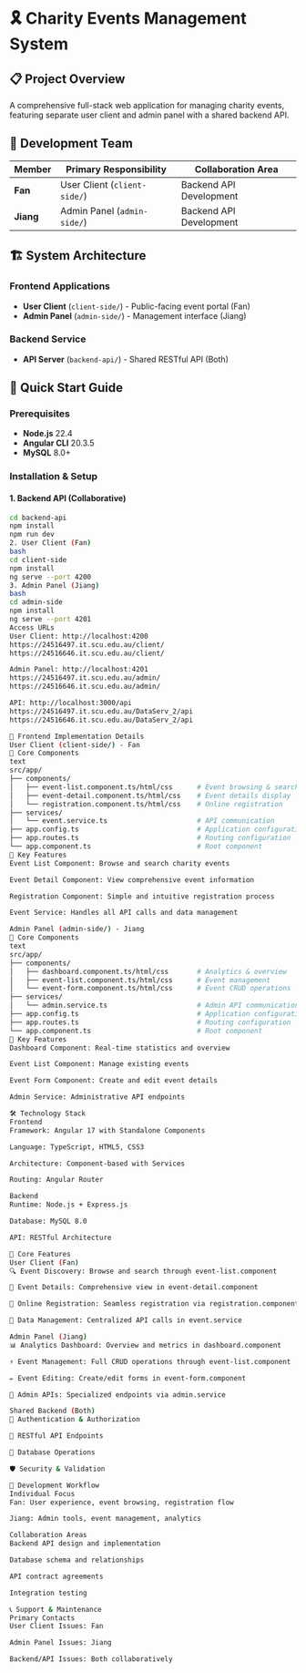 # 🎗️ Charity Events Management System

## 📋 Project Overview
A comprehensive full-stack web application for managing charity events, featuring separate user client and admin panel with a shared backend API.

## 👥 Development Team

| Member | Primary Responsibility | Collaboration Area |
|--------|------------------------|-------------------|
| **Fan** | User Client (`client-side/`) | Backend API Development |
| **Jiang** | Admin Panel (`admin-side/`) | Backend API Development |

## 🏗️ System Architecture

### Frontend Applications
- **User Client** (`client-side/`) - Public-facing event portal (Fan)
- **Admin Panel** (`admin-side/`) - Management interface (Jiang)

### Backend Service  
- **API Server** (`backend-api/`) - Shared RESTful API (Both)

## 🚀 Quick Start Guide

### Prerequisites
- **Node.js** 22.4
- **Angular CLI** 20.3.5
- **MySQL** 8.0+

### Installation & Setup

#### 1. Backend API (Collaborative)
```bash
cd backend-api
npm install
npm run dev
2. User Client (Fan)
bash
cd client-side
npm install
ng serve --port 4200
3. Admin Panel (Jiang)
bash
cd admin-side
npm install
ng serve --port 4201
Access URLs
User Client: http://localhost:4200
https://24516497.it.scu.edu.au/client/
https://24516646.it.scu.edu.au/client/

Admin Panel: http://localhost:4201
https://24516497.it.scu.edu.au/admin/
https://24516646.it.scu.edu.au/admin/

API: http://localhost:3000/api
https://24516497.it.scu.edu.au/DataServ_2/api
https://24516646.it.scu.edu.au/DataServ_2/api

📁 Frontend Implementation Details
User Client (client-side/) - Fan
🎯 Core Components
text
src/app/
├── components/
│   ├── event-list.component.ts/html/css      # Event browsing & search
│   ├── event-detail.component.ts/html/css    # Event details display
│   └── registration.component.ts/html/css    # Online registration
├── services/
│   └── event.service.ts                      # API communication
├── app.config.ts                             # Application configuration
├── app.routes.ts                             # Routing configuration
└── app.component.ts                          # Root component
🔧 Key Features
Event List Component: Browse and search charity events

Event Detail Component: View comprehensive event information

Registration Component: Simple and intuitive registration process

Event Service: Handles all API calls and data management

Admin Panel (admin-side/) - Jiang
🎯 Core Components
text
src/app/
├── components/
│   ├── dashboard.component.ts/html/css       # Analytics & overview
│   ├── event-list.component.ts/html/css      # Event management
│   └── event-form.component.ts/html/css      # Event CRUD operations
├── services/
│   └── admin.service.ts                      # Admin API communication
├── app.config.ts                             # Application configuration
├── app.routes.ts                             # Routing configuration
└── app.component.ts                          # Root component
🔧 Key Features
Dashboard Component: Real-time statistics and overview

Event List Component: Manage existing events

Event Form Component: Create and edit event details

Admin Service: Administrative API endpoints

🛠️ Technology Stack
Frontend
Framework: Angular 17 with Standalone Components

Language: TypeScript, HTML5, CSS3

Architecture: Component-based with Services

Routing: Angular Router

Backend
Runtime: Node.js + Express.js

Database: MySQL 8.0

API: RESTful Architecture

🎯 Core Features
User Client (Fan)
🔍 Event Discovery: Browse and search through event-list.component

📄 Event Details: Comprehensive view in event-detail.component

📝 Online Registration: Seamless registration via registration.component

🔄 Data Management: Centralized API calls in event.service

Admin Panel (Jiang)
📊 Analytics Dashboard: Overview and metrics in dashboard.component

⚡ Event Management: Full CRUD operations through event-list.component

✏️ Event Editing: Create/edit forms in event-form.component

🔧 Admin APIs: Specialized endpoints via admin.service

Shared Backend (Both)
🔐 Authentication & Authorization

📡 RESTful API Endpoints

💾 Database Operations

🛡️ Security & Validation

🔄 Development Workflow
Individual Focus
Fan: User experience, event browsing, registration flow

Jiang: Admin tools, event management, analytics

Collaboration Areas
Backend API design and implementation

Database schema and relationships

API contract agreements

Integration testing

📞 Support & Maintenance
Primary Contacts
User Client Issues: Fan

Admin Panel Issues: Jiang

Backend/API Issues: Both collaboratively
